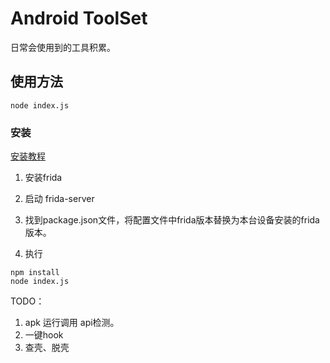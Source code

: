# Android ToolSet

日常会使用到的工具积累。

## 使用方法

```shell
node index.js
```

### 安装

[安装教程](doc/安装教程.md)

1. 安装frida

2. 启动 frida-server

3. 找到package.json文件，将配置文件中frida版本替换为本台设备安装的frida版本。

4. 执行 
```shell
npm install  
node index.js
```

TODO：
1. apk 运行调用 api检测。
2. 一键hook
3. 查壳、脱壳
